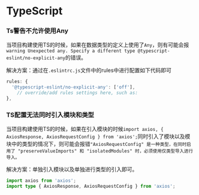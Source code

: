 # TypeScript

### Ts警告不允许使用Any

当项目构建使用TS的时候，如果在数据类型的定义上使用了`Any`，则有可能会报`warning Unexpected any. Specify a different type @typescript-eslint/no-explicit-any`的错误。

解决方案：通过在`.eslintrc.js`文件中的rules中进行配置如下代码即可

```js
rules: {
  '@typescript-eslint/no-explicit-any': ['off'],
    // override/add rules settings here, such as:
},
```

### TS配置无法同时引入模块和类型

当项目构建使用TS的时候，如果在引入模块的时候`import axios, { AxiosResponse, AxiosRequestConfig } from 'axios';`同时引入了模块以及模块中的类型的情况下，则可能会报错`"AxiosRequestConfig" 是一种类型，在同时启用了 "preserveValueImports" 和 "isolatedModules" 时，必须使用仅类型导入进行导入。`

解决方案：单独引入模块以及单独进行类型的引入即可。

```ts
import axios from 'axios';
import type { AxiosResponse, AxiosRequestConfig } from 'axios';
```



